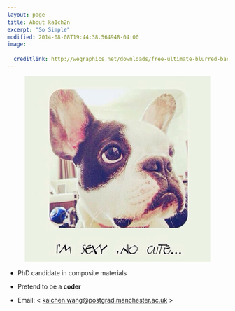```yaml
---
layout: page
title: About ka1ch2n
excerpt: "So Simple"
modified: 2014-08-08T19:44:38.564948-04:00
image:
  
  creditlink: http://wegraphics.net/downloads/free-ultimate-blurred-background-pack/
---
```


<figure class="half">
	<img src="/images/filename.jpg" alt="image">
	<figcaption> </figcaption>
</figure>

*  PhD candidate in composite materials 

*  Pretend to be a **coder**

*  Email:  < kaichen.wang@postgrad.manchester.ac.uk >

[^1]: Example: *domain.com/category-name/post-title*